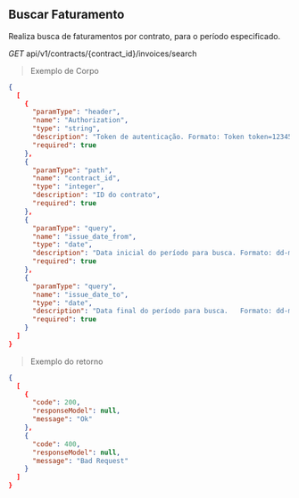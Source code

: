 ## Buscar Faturamento

Realiza busca de faturamentos por contrato, para o período especificado.


<div class="api-endpoint">
  <div class="endpoint-data">
    <i class="label label-get">GET</i>
     api/v1/contracts/{contract_id}/invoices/search
  </div>
</div>


> Exemplo de Corpo

```json
{
  [
    {
      "paramType": "header",
      "name": "Authorization",
      "type": "string",
      "description": "Token de autenticação. Formato: Token token=123456",
      "required": true
    },
    {
      "paramType": "path",
      "name": "contract_id",
      "type": "integer",
      "description": "ID do contrato",
      "required": true
    },
    {
      "paramType": "query",
      "name": "issue_date_from",
      "type": "date",
      "description": "Data inicial do período para busca. Formato: dd-mm-yyyy",
      "required": true
    },
    {
      "paramType": "query",
      "name": "issue_date_to",
      "type": "date",
      "description": "Data final do período para busca.   Formato: dd-mm-yyyy",
      "required": true
    }
  ]
}
```

> Exemplo do retorno

```json
{
  [
    {
      "code": 200,
      "responseModel": null,
      "message": "Ok"
    },
    {
      "code": 400,
      "responseModel": null,
      "message": "Bad Request"
    }
  ]
}
```